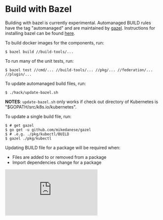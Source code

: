 # Build with Bazel

Building with bazel is currently experimental. Automanaged BUILD rules have the
tag "automanaged" and are maintained by
[gazel](https://github.com/mikedanese/gazel). Instructions for installing bazel
can be found [here](https://www.bazel.io/versions/master/docs/install.html).

To build docker images for the components, run:

```
$ bazel build //build-tools/...
```

To run many of the unit tests, run:

```
$ bazel test //cmd/... //build-tools/... //pkg/... //federation/... //plugin/...
```

To update automanaged build files, run:

```
$ ./hack/update-bazel.sh
```

**NOTES**: `update-bazel.sh` only works if check out directory of Kubernetes is "$GOPATH/src/k8s.io/kubernetes".

To update a single build file, run:

```
$ # get gazel
$ go get -u github.com/mikedanese/gazel
$ # .e.g. ./pkg/kubectl/BUILD
$ gazel ./pkg/kubectl
```

Updating BUILD file for a package will be required when:
* Files are added to or removed from a package
* Import dependencies change for a package


<!-- BEGIN MUNGE: GENERATED_ANALYTICS -->
[![Analytics](https://kubernetes-site.appspot.com/UA-36037335-10/GitHub/docs/devel/bazel.md?pixel)]()
<!-- END MUNGE: GENERATED_ANALYTICS -->
